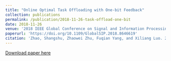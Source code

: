 ```yaml
---
title: "Online Optimal Task Offloading with One-bit Feedback"
collection: publications
permalink: /publication/2018-11-26-task-offload-one-bit
date: 2018-11-26
venue: '2018 IEEE Global Conference on Signal and Information Processing (GlobalSIP)'
paperurl: 'https://doi.org/10.1109/GlobalSIP.2018.8646619'
citation: 'Zhao, Shangshu, Zhaowei Zhu, Fuqian Yang, and Xiliang Luo. 2018. &quot;Online Optimal Task Offloading with One-bit Feedback.&quot; <i>2018 IEEE Global Conference on Signal and Information Processing (GlobalSIP)</i>. IEEE, 2018.'
---
```


[Download paper here](http://shangshuzhao.github.io/files/TaskOffloadingOne-Bit.pdf)
